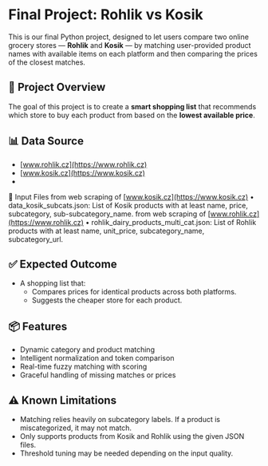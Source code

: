 # Final Project: Rohlik vs Kosik

This is our final Python project, designed to let users compare two online grocery stores — **Rohlik** and **Kosik** — by matching user-provided product names with available items on each platform and then comparing the prices of the closest matches.

## 🛒 Project Overview

The goal of this project is to create a **smart shopping list** that recommends which store to buy each product from based on the **lowest available price**.

## 📊 Data Source

- [www.rohlik.cz](https://www.rohlik.cz)
- [www.kosik.cz](https://www.kosik.cz)
- 
📄 Input Files
from web scraping of [www.kosik.cz](https://www.kosik.cz)
	•	data_kosik_subcats.json: List of Kosik products with at least name, price, subcategory, sub-subcategory_name.
from web scraping of [www.rohlik.cz](https://www.rohlik.cz)
	•	rohlik_dairy_products_multi_cat.json: List of Rohlik products with at least name, unit_price, subcategory_name, subcategory_url.

## ✅ Expected Outcome

- A shopping list that:
  - Compares prices for identical products across both platforms.
  - Suggests the cheaper store for each product.

## 📦 Features
-	Dynamic category and product matching
-	Intelligent normalization and token comparison
-	Real-time fuzzy matching with scoring
- Graceful handling of missing matches or prices

## ⚠️ Known Limitations
- Matching relies heavily on subcategory labels. If a product is miscategorized,   it may not match.
-	Only supports products from Kosik and Rohlik using the given JSON files.
- Threshold tuning may be needed depending on the input quality.
